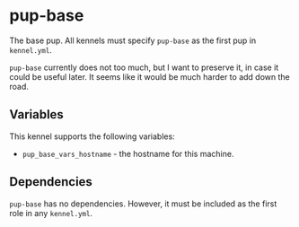 # pup-base

The base pup. All kennels must specify `pup-base` as the first pup in
`kennel.yml`.

`pup-base` currently does not too much, but I want to preserve it, in case it
could be useful later. It seems like it would be much harder to add down the
road.

## Variables

This kennel supports the following variables:
- `pup_base_vars_hostname` - the hostname for this machine.

## Dependencies

`pup-base` has no dependencies. However, it must be included as the first role
in any `kennel.yml`.
